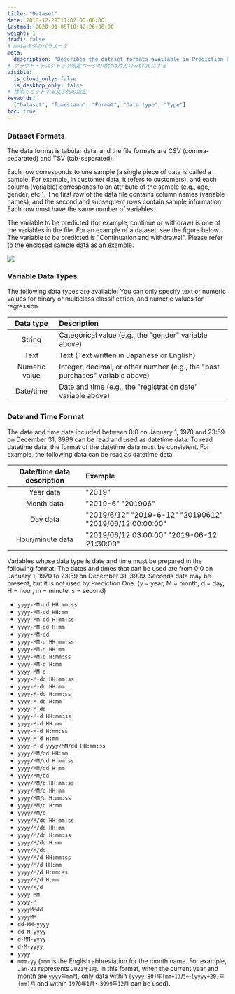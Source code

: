 ```yaml
---
title: "Dataset"
date: 2018-12-29T11:02:05+06:00
lastmod: 2020-01-05T10:42:26+06:00
weight: 1
draft: false
# metaタグのパラメータ
meta:
  description: "Describes the dataset formats available in Prediction One and the corresponding problem settings. You can easily create classification, regression and time series models."
# クラウド・デスクトップ限定ページの場合は片方のみtrueにする
visible:
  is_cloud_only: false
  is_desktop_only: false
# 検索でヒットする文字列の指定
keywords:
  ["Dataset", "Timestamp", "Format", "Data type", "Type"]
toc: true
---
```


### Dataset Formats

The data format is tabular data, and the file formats are CSV (comma-separated) and TSV (tab-separated).

Each row corresponds to one sample (a single piece of data is called a sample. For example, in customer data, it refers to customers), and each column (variable) corresponds to an attribute of the sample (e.g., age, gender, etc.). The first row of the data file contains column names (variable names), and the second and subsequent rows contain sample information. Each row must have the same number of variables.

The variable to be predicted (for example, continue or withdraw) is one of the variables in the file. For an example of a dataset, see the figure below. The variable to be predicted is "Continuation and withdrawal". Please refer to the enclosed sample data as an example.

![](../img_en/t_slide4.png)

### Variable Data Types

The following data types are available: You can only specify text or numeric values for binary or multiclass classification, and numeric values for regression.

| Data type | Description                                               |
| :----------: | :------------------------------------------------- |
|    String    | Categorical value (e.g., the "gender" variable above)             |
|   Text   | Text (Text written in Japanese or English)         |
|     Numeric value     | Integer, decimal, or other number (e.g., the "past purchases" variable above) |
|     Date/time     | Date and time (e.g., the "registration date" variable above)               |

### Date and Time Format

The date and time data included between 0:0 on January 1, 1970 and 23:59 on December 31, 3999 can be read and used as datetime data. To read datetime data, the format of the datetime data must be consistent. For example, the following data can be read as datetime data.

| Date/time data description | Example                                                        |
| :--------------: | :------------------------------------------------------------ |
|   Year data   | "2019"                                                      |
|   Month data   | "2019-6" "201906"                                          |
|   Day data   | "2019/6/12" "2019-6-12" "20190612" "2019/06/12 00:00:00" |
| Hour/minute data | "2019/06/12 03:00:00" "2019-06-12 21:30:00"                |


Variables whose data type is date and time must be prepared in the following format: The dates and times that can be used are from 0:0 on January 1, 1970 to 23:59 on December 31, 3999. Seconds data may be present, but it is not used by Prediction One. (y = year, M = month, d = day, H = hour, m = minute, s = second)

- `yyyy-MM-dd HH:mm:ss`
- `yyyy-MM-dd HH:mm`
- `yyyy-MM-dd H:mm:ss`
- `yyyy-MM-dd H:mm`
- `yyyy-MM-dd`
- `yyyy-MM-d HH:mm:ss`
- `yyyy-MM-d HH:mm`
- `yyyy-MM-d H:mm:ss`
- `yyyy-MM-d H:mm`
- `yyyy-MM-d`
- `yyyy-M-dd HH:mm:ss`
- `yyyy-M-dd HH:mm`
- `yyyy-M-dd H:mm:ss`
- `yyyy-M-dd H:mm`
- `yyyy-M-dd`
- `yyyy-M-d HH:mm:ss`
- `yyyy-M-d HH:mm`
- `yyyy-M-d H:mm:ss`
- `yyyy-M-d H:mm`
- `yyyy-M-d yyyy/MM/dd HH:mm:ss`
- `yyyy/MM/dd HH:mm`
- `yyyy/MM/dd H:mm:ss`
- `yyyy/MM/dd H:mm`
- `yyyy/MM/dd`
- `yyyy/MM/d HH:mm:ss`
- `yyyy/MM/d HH:mm`
- `yyyy/MM/d H:mm:ss`
- `yyyy/MM/d H:mm`
- `yyyy/MM/d`
- `yyyy/M/dd HH:mm:ss`
- `yyyy/M/dd HH:mm`
- `yyyy/M/dd H:mm:ss`
- `yyyy/M/dd H:mm`
- `yyyy/M/dd`
- `yyyy/M/d HH:mm:ss`
- `yyyy/M/d HH:mm`
- `yyyy/M/d H:mm:ss`
- `yyyy/M/d H:mm`
- `yyyy/M/d`
- `yyyy-MM`
- `yyyy-M`
- `yyyyMMdd`
- `yyyyMM`
- `dd-MM-yyyy`
- `dd-M-yyyy`
- `d-MM-yyyy`
- `d-M-yyyy`
- `yyyy`
- `mmm-yy` (`mmm` is the English abbreviation for the month name. For example, `Jan-21` represents `2021年1月`. In this format, when the current year and month are `yyyy年mm月`, only data within `(yyyy-80)年(mm+1)月～(yyyy+20)年(mm)月` and within `1970年1月～3999年12月` can be used).
